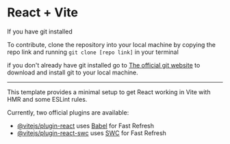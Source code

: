 # React + Vite

If you have git installed

To contribute, clone the repository into your local machine by copying the repo link and running `git clone [repo link]` in your terminal

if you don't already have git installed go to [The official git website](https://git-scm.com/) to download and install git to your local machine.

---

This template provides a minimal setup to get React working in Vite with HMR and some ESLint rules.

Currently, two official plugins are available:

- [@vitejs/plugin-react](https://github.com/vitejs/vite-plugin-react/blob/main/packages/plugin-react/README.md) uses [Babel](https://babeljs.io/) for Fast Refresh
- [@vitejs/plugin-react-swc](https://github.com/vitejs/vite-plugin-react-swc) uses [SWC](https://swc.rs/) for Fast Refresh

